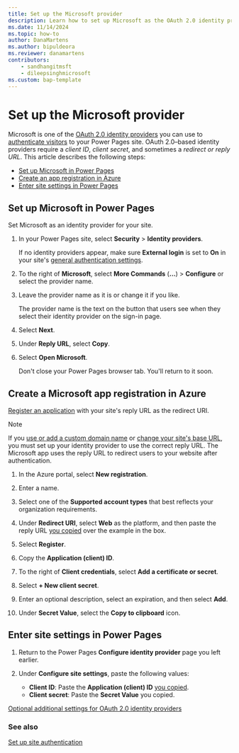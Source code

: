 ```yaml
---
title: Set up the Microsoft provider
description: Learn how to set up Microsoft as the OAuth 2.0 identity provider for use with sites you create with Microsoft Power Pages.
ms.date: 11/14/2024
ms.topic: how-to
author: DanaMartens
ms.author: bipuldeora
ms.reviewer: danamartens
contributors:
    - sandhangitmsft
    - dileepsinghmicrosoft
ms.custom: bap-template
---
```


# Set up the Microsoft provider

Microsoft is one of the [OAuth 2.0 identity providers](oauth2-provider.md) you can use to [authenticate visitors](configure-site.md) to your Power Pages site. OAuth 2.0&ndash;based identity providers require a *client ID*, *client secret*, and sometimes a *redirect or reply URL*. This article describes the following steps:

- [Set up Microsoft in Power Pages](#set-up-microsoft-in-power-pages)
- [Create an app registration in Azure](#create-a-microsoft-app-registration-in-azure)
- [Enter site settings in Power Pages](#enter-site-settings-in-power-pages)

## Set up Microsoft in Power Pages

Set Microsoft as an identity provider for your site.

1. In your Power Pages site, select **Security** > **Identity providers**.

    If no identity providers appear, make sure **External login** is set to **On** in your site's [general authentication settings](configure-site.md#select-general-authentication-settings).

1. To the right of **Microsoft**, select **More Commands** (**&hellip;**) > **Configure** or select the provider name.

1. Leave the provider name as it is or change it if you like.

    The provider name is the text on the button that users see when they select their identity provider on the sign-in page.

1. Select **Next**.

1. Under **Reply URL**, select **Copy**.

1. Select **Open Microsoft**.

    Don't close your Power Pages browser tab. You'll return to it soon.

## Create a Microsoft app registration in Azure

[Register an application](/azure/active-directory/develop/quickstart-register-app) with your site's reply URL as the redirect URI.

> [!NOTE]
> If you [use or add a custom domain name](../../admin/add-custom-domain.md) or [change your site's base URL](/power-apps/maker/portals/admin/change-base-url), you must set up your identity provider to use the correct reply URL. The Microsoft app uses the reply URL to redirect users to your website after authentication.

1. In the Azure portal, select **New registration**.

1. Enter a name.

1. Select one of the **Supported account types** that best reflects your organization requirements.

1. Under **Redirect URI**, select **Web** as the platform, and then paste the reply URL [you copied](#set-up-microsoft-in-power-pages) over the example in the box.

1. Select **Register**.

1. Copy the **Application (client) ID**.

1. To the right of **Client credentials**, select **Add a certificate or secret**.

1. Select **+ New client secret**.

1. Enter an optional description, select an expiration, and then select **Add**.

1. Under **Secret Value**, select the **Copy to clipboard** icon.

## Enter site settings in Power Pages

1. Return to the Power Pages **Configure identity provider** page you left earlier.

1. Under **Configure site settings**, paste the following values:

    - **Client ID​**: Paste the **Application (client) ID** [you copied](#create-a-microsoft-app-registration-in-azure).
    - **Client secret**: Paste the **Secret Value** you copied.

[Optional additional settings for OAuth 2.0 identity providers](oauth2-settings.md)

### See also

[Set up site authentication](configure-site.md)
